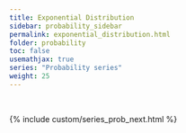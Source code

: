 ```yaml
---
title: Exponential Distribution
sidebar: probability_sidebar
permalink: exponential_distribution.html
folder: probability
toc: false
usemathjax: true
series: "Probability series"
weight: 25
---
```


<br>

{% include custom/series_prob_next.html %}
